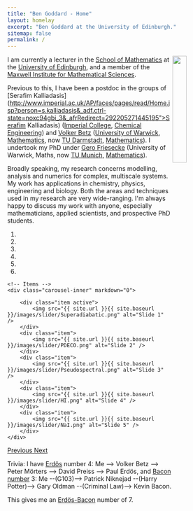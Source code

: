 ```yaml
---
title: "Ben Goddard - Home"
layout: homelay
excerpt: "Ben Goddard at the University of Edinburgh."
sitemap: false
permalink: /
---
```


<img src="{{ site.url }}{{ site.baseurl }}/images/home/Goddard.jpg" class="img-responsive" width="25%" style="float: right" />

I am currently a lecturer in the [School of Mathematics](http://www.maths.ed.ac.uk/) at the [University of Edinburgh](http://www.ed.ac.uk/), and a member of the [Maxwell Institute for Mathematical Sciences](http://www.maxwell.ac.uk/). 

Previous to this, I have been a postdoc in the groups of [Serafim Kalliadasis](http://www.imperial.ac.uk/AP/faces/pages/read/Home.jsp?person=s.kalliadasis&_adf.ctrl-state=noxc94gbi_3&_afrRedirect=292205271445195">Serafim Kalliadasis) ([Imperial College](http://www3.imperial.ac.uk/), [Chemical Engineering](http://www3.imperial.ac.uk/complexmultiphasesystems)) and [Volker Betz](http://www.mathematik.tu-darmstadt.de/~betz/) ([University of Warwick](http://www2.warwick.ac.uk/), [Mathematics](http://www2.warwick.ac.uk/fac/sci/maths/), now [TU Darmstadt](http://www.tu-darmstadt.de/index.en.jsp), [Mathematics](http://www3.mathematik.tu-darmstadt.de/en/fb/mathe/startseite.html)).  I undertook my PhD under [Gero Friesecke](http://www-m7.ma.tum.de/bin/view/Analysis/GeroFriesecke) (University of Warwick, Maths, now [TU Munich](http://www.tum.de/en/homepage/), 
[Mathematics](http://www-m7.ma.tum.de/bin/view/Analysis/WebHome)).

Broadly speaking, my research concerns modelling, analysis and numerics for complex, multiscale systems.  My work has applications in chemistry, physics, engineering and biology.  Both the areas and techniques used in my research are very wide-ranging. I'm always happy to discuss my work with anyone, especially mathematicians, applied scientists, and prospective PhD students.


<div markdown="0" id="carousel" class="carousel slide" data-ride="carousel" data-interval="5000" data-pause="hover" >
    <!-- Menu -->
    <ol class="carousel-indicators">
        <li data-target="#carousel" data-slide-to="0" class="active"></li>
        <li data-target="#carousel" data-slide-to="1"></li>
        <li data-target="#carousel" data-slide-to="2"></li>
        <li data-target="#carousel" data-slide-to="3"></li>
        <li data-target="#carousel" data-slide-to="4"></li>
        <li data-target="#carousel" data-slide-to="5"></li>
    </ol>

    <!-- Items -->
    <div class="carousel-inner" markdown="0">

        <div class="item active">
            <img src="{{ site.url }}{{ site.baseurl }}/images/slider/Superadiabatic.png" alt="Slide 1" />
        </div>
        <div class="item">
            <img src="{{ site.url }}{{ site.baseurl }}/images/slider/PDECO.png" alt="Slide 2" />
        </div>
        <div class="item">
            <img src="{{ site.url }}{{ site.baseurl }}/images/slider/Pseudospectral.png" alt="Slide 3" />
        </div>
        <div class="item">
            <img src="{{ site.url }}{{ site.baseurl }}/images/slider/HI.png" alt="Slide 4" />
        </div>
        <div class="item">
            <img src="{{ site.url }}{{ site.baseurl }}/images/slider/NaI.png" alt="Slide 5" />
        </div>
    </div>
  <a class="left carousel-control" href="#carousel" role="button" data-slide="prev">
    <span class="glyphicon glyphicon-chevron-left" aria-hidden="true"></span>
    <span class="sr-only">Previous</span>
  </a>
  <a class="right carousel-control" href="#carousel" role="button" data-slide="next">
    <span class="glyphicon glyphicon-chevron-right" aria-hidden="true"></span>
    <span class="sr-only">Next</span>
  </a>
</div>


Trivia:
I have [Erd&#246;s](http://en.wikipedia.org/wiki/Erdos_number) number 4: Me --> Volker Betz --> Peter M&ouml;rters --> David Preiss --> Paul Erd&#246;s, and [Bacon number](http://en.wikipedia.org/wiki/Bacon_number) 3: Me --(G103)--> Patrick Niknejad --(Harry Potter)--> Gary Oldman --(Criminal Law)--> Kevin Bacon.

This gives me an [Erd&#246;s-Bacon](http://en.wikipedia.org/wiki/Erd%C5%91s%E2%80%93Bacon_number) number of 7.
